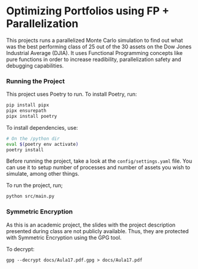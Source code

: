 # Optimizing Portfolios using FP + Parallelization  

This projects runs a parallelized Monte Carlo simulation to find out what was the best performing class of 25 out of the 30 assets on the Dow Jones Industrial Average (DJIA). It uses Functional Programming concepts like pure functions in order to increase readibility, parallelization safety and debugging capabilities.

### Running the Project

This project uses Poetry to run. To install Poetry, run:
```bash
pip install pipx
pipx ensurepath
pipx install poetry
```

To install dependencies, use:
```bash
# On the /python dir
eval $(poetry env activate)
poetry install
```

Before running the project, take a look at the `config/settings.yaml` file. You can use it to setup number of processes and number of assets you wish to simulate, among other things.

To run the project, run;
```bash
python src/main.py
```

### Symmetric Encryption

As this is an academic project, the slides with the project description presented during class are not publicly available. Thus, they are protected with Symmetric Encryption using the GPG tool.

To decrypt:

``` 
gpg --decrypt docs/Aula17.pdf.gpg > docs/Aula17.pdf
```
